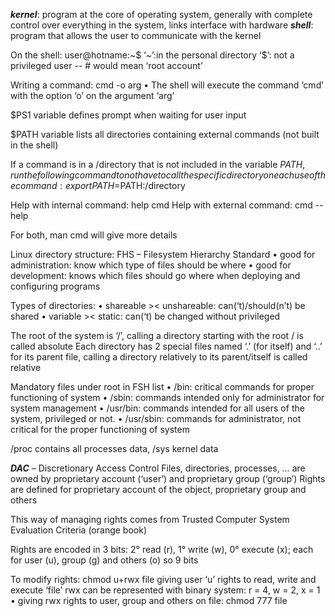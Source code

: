 ***kernel***: program at the core of operating system, generally with complete control over everything in the system, links interface with hardware
***shell***: program that allows the user to communicate with the kernel

On the shell: user@hotname:~$
‘~’:in the personal directory
‘$’: not a privileged user -- # would mean ‘root account’

Writing a command: cmd -o arg
    • The shell will execute the command ‘cmd’ with the option ‘o’ on the argument ‘arg’

$PS1 variable defines prompt when waiting for user input

$PATH variable lists all directories containing external commands (not built in the shell)

If a command is in a /directory that is not included in the variable $PATH, run the following command to not have to call the specific directory on each use of the command:
	export PATH=$PATH:/directory

Help with internal command: help cmd
Help with external command: cmd --help

For both, man cmd will give more details

Linux directory structure: FHS – Filesystem Hierarchy Standard
    • good for administration: know which type of files should be where
    • good for development: knows which files should go where when deploying and configuring programs

Types of directories:
    • shareable >< unshareable: can(‘t)/should(n’t) be shared
    • variable >< static: can(‘t) be changed without privileged

The root of the system is ‘/’, calling a directory starting with the root / is called absolute
Each directory has 2 special files named ‘.’ (for itself) and ‘..’ for its parent file, calling a directory relatively to its parent/itself is called relative

Mandatory files under root in FSH list
    • /bin: critical commands for proper functioning of system
    • /sbin: commands intended only for administrator for system management
    • /usr/bin: commands intended for all users of the system, privileged or not.
    • /usr/sbin: commands for administrator, not critical for the proper functioning of system

/proc contains all processes data, /sys kernel data

***DAC*** – Discretionary Access Control
Files, directories, processes, … are owned by proprietary account (‘user’) and proprietary group (‘group’)
Rights are defined for proprietary account of the object, proprietary group and others

This way of managing rights comes from Trusted Computer System Evaluation Criteria (orange book)

Rights are encoded in 3 bits: 2° read (r), 1° write (w), 0° execute (x); each for user (u), group (g) and others (o) so 9 bits

To modify rights: chmod u+rwx file giving user ‘u’ rights to read, write and execute ‘file’
rwx can be represented with binary system: r = 4, w = 2, x = 1
    • giving rwx rights to user, group and others on file: chmod 777 file